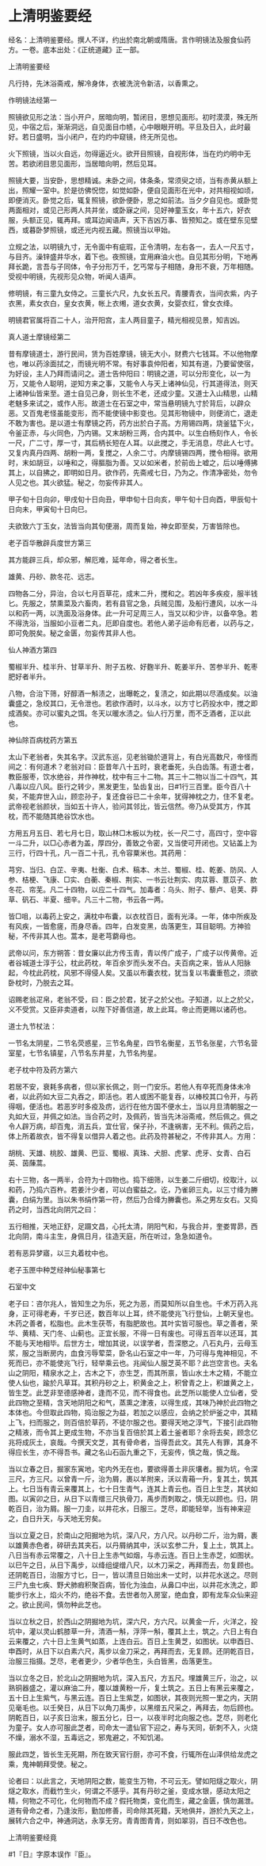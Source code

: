 # 上清明鉴要经

经名：上清明鉴要经。撰人不详，约出於南北朝或隋唐。言作明镜法及服食仙药方。一卷。底本出处：《正统道藏》正一部。

上清明鉴要经

凡行持，先沐浴斋戒，解冷身体，衣被洗浣令新洁，以香熏之。

作明镜法经第一

照镜欲见形之法：当小开户，居暗向明，暂闭目，思想见面形。初时漠漠，殊无所见，中宿之后，渐渐洞远，自见面目巾帻，心中眼眼开明。平旦及日入，此时最好。若日盛明，当小闭户，在灼灼中窥镜，终无所见也。

火下照镜，当以火自远，勿得逼近火。欲开目照镜，自视形体，当在灼灼明中无苦。若欲闭目思见面形，当居暗向明，然后见耳。

照镜大要，当安卧，思想精诚。未卧之间，体条条，常须臾之顷，当有赤黄从额上出，照耀一室中。於是彷佛怳惚，如觉如卧，便自见面形在光中，对共相视如顷，即便消灭。卧觉之后，辄复照镜，欲卧便卧，思之如前法。当夕夕自见也。或卧觉两面相对，或见己形两人共并坐，或卧寐之间，见好神童玉女，年十五六，好衣服，头额正见，辄再拜。或耳边闻语声，天下吉凶万事、皆预知之。或在壁东见壁西，或暮卧梦照镜，或还光内视五藏。照镜当以甲始。

立规之法，以明镜九寸，无令面中有疵瑕，正令清明，左右各一，去人一尺五寸，与目齐。澡锌盛井华水，着下也。夜照镜，宜用麻油火也。自见其形分明，下地再拜长跪，言吾与子同体，令子分形万千，乞丐常与子相随，身形不衰，万年相随。受视中明镜，先视形见众物，听闻人语声。

修明镜，有三童九女侍之。三童长六尺，九女长五尺。青腰青衣，当间衣紫，内子衣黑，素女衣白，皇女衣黄，帐上衣缃，道女衣黄，女婴衣红，曾女衣绛。

明镜君官属将百二十人，治开阳宫，主人两目童子，精光相视见景，知吉凶。

真人道士摩镜经第二

昔有摩镜道士，游行民间，赁为百姓摩镜，镜无大小，财费六七钱耳。不以他物摩也，唯以药涂面拭之，而镜光明不常。有好事袁仲阳者，知其有道，乃要留使宿，为好设，主人乃拜而请问之。道士告仲阳曰：明镜之道，可以分形变化，以一为万，又能令人聪明，逆知方来之事，又能令人与天上诸神仙见，行其道得法，则天上诸神仙皆来至。道士自见己身，则长生不老，还成少童。又道士入山精思，山精老魅多来试之，或作人形。故道士在石室之中，常当悬明镜九寸於背后，以辟众恶。又百鬼老怪虽能变形，而不能使镜中影变也。见其形物镜中，则便消亡，退走不敢为害也。是以道士有摩镜之药，药方出於白子高。方用锡四两，烧釜猛下火，令釜正赤，与火同色，乃内锡。又末胡粉三两，合内其中。以生白杨刻作人，令长一尺，广二寸，厚一寸，其后柄长短在人耳。以此搅之，手无消息，尽此人七寸。又复内真丹四两、胡粉一两，复搅之，人余二寸。内摩镜锡四两，搅令相得。欲用时，末如胡豆，以唾和之，得膒脂为善。又以如米者，於前齿上嘘之，后以唾傅拂其上，以自拂之，即明如日月。欲作药，先斋戒七日，乃为之。作清净密处，勿令人见之也。其火欲猛。秘之，勿妄传非其人。

甲子旬十日向卯，甲戌旬十日向丑，甲申旬十日向亥，甲午旬十日向酉，甲辰旬十日向未，甲寅旬十日向巳。

夫欲致六丁玉女，法皆当向其旬便溺，周而复始，神女即至矣，万害皆除也。

老子百华散辟兵度世方第三

其方能辟三兵，却众邪，解厄难，延年命，得之者长生。

雄黄、丹砂、款冬花、远志。

四物各二分，异治，合以七月百草花，成末二升，搅和之。若凶年多疾疫，服半钱匕。先服之，禁熏菜及六畜肉，若有县官之急，兵贼见围，及船行遭风，以水一斗以和药一两，以洗面及浴身体。此一升可足周三人，当又以和少许，以备卒急。若不得洗浴，当服如小豆者二丸，厄即自度也。若他人弟子运命有厄者，以药与之，即可免脱矣。秘之金匮，勿妄传其非人也。

仙人神酒方第四

蜀椒半升、桂半升、甘草半升、附子五枚、好麴半升、乾姜半升、苦参半升、乾枣肥好者半升。

八物，合治下筛，好醇酒一斛渍之，出曝乾之，复渍之，如此期以尽酒成矣。以油囊盛之，急绞其口，无令泄也。若欲作酒时，以斗水，以方寸匕药投水中，搅之即成酒矣。亦可以蜜丸之饵。冬天以暖水渍之。仙人行万里，而不乏酒者，正以此也。

神仙除百病枕药方第五

太山下老翁者，失其名字。汉武东巡，见老翁锄於道背上，有白光高数尺，帝怪而间之：有何道术？老翁对曰：臣昔年八十五时，衰老垂死，头白齿落。有道士者，教臣服枣，饮水绝谷，并作神枕，枕中有三十二物。其三十二物以当二十四气，其八毒以应八风。臣行之转少，黑发更生，坠齿复出，日#1行三百里。臣今百八十矣，不能弃世入山，顾恋孙子，复还食谷已二十余年，犹得神枕之力，住不复老。武帝视老翁颜状，当如五十许人，验问其邻比，皆云信然。帝乃从受其方，作其枕，而不能随其绝谷饮水也。

方用五月五日、若七月七日，取山林□木板以为枕，长一尺二寸，高四寸，空中容一斗二升，以□心赤者为盖，厚四分，善致之令密，又当使可开闭也。又钻盖上为三行，行四十孔，凡一百二十孔，孔令容粟米也。其药用：

芎穷、当归、白芷、辛夷、杜衡、白术、稿本、木兰、蜀椒、桂、乾姜、防风、人参、桔梗、飞康、□实、白蘅、秦椒、荆实、一书云壮荆实、肉苁蓉、薏苡子、款冬花、帘芜。凡二十四物，以应二十四气。加毒者：乌头、附子、藜卢、皂荚、莽草、矾石、半夏、细辛。凡三十二物，书云各一两。

皆□咀，以毒药上安之，满枕中布囊，以衣枕百日，面有光泽。一年，体中所疾及有风疾，一皆愈瘥，而身尽香。四年，白发变黑，齿落更生，耳目聪明。方神验秘，不传非其人也。蒿本，是老芎藭母也。

武帝以问，东方朔答：昔女廉以此方传玉青，青以传广成子，广成子以传黄帝。近者谷城道士淳于公，枕此药枕，年百余岁而头发不白。夫百病之来，皆从人阳脉起，今枕此药枕，风邪不得侵人矣。又虽以布囊衣枕，犹当复以韦囊重苞之，须欲卧枕时，乃脱去之耳。

诏赐老翁疋帛，老翁不受，曰：臣之於君，犹子之於父也。子知道，以上之於父，义不受赏。又臣非卖道者，以陛下好善信道，故上此耳。帝止而更赐以诸药也。

道士九节杖法：

一节名太阴星，二节名荧惑星，三节名角星，四节名衡星，五节名张星，六节名营室星，七节名镇星，八节名东井星，九节名拘星。

老子枕中符及药方第六

若居不安，衰耗多病者，但以家长佩之，则一门安乐。若他人有卒死而身体未冷者，以此药如大豆二丸吞之，即活也。若人或困不能复吞，以棒校其口令开，与药得咽，便活也。若恶岁时多疫及疠，远行在他方国不便水土，当以月旦清朝服之一丸如大豆，并佩之如法。当合药之时，及佩药，皆当先沐浴斋戒，然后佩之。佩之令人辟万病，却百鬼，消五兵，宜仕官，保子孙，不逢祸害，无不利。佩药之后，体上所着故衣，皆不得复以借异人着之也。此药及符甚秘之，不传非其人。方用：

胡桃、天雄、桃胶、雄黄、巴豆、蜀椒、真珠、犬胆、虎掌、虎牙、女青、白石英、茵蔯蒿。

右十三物，各一两半，合符为十四物也。捣下细筛，以生姜二斤细切，绞取汁，以和药，乃捣六百杵。若姜汁少者，可以白蜜益之。讫，乃雀卵三丸，以三寸绛为幐囊，白绢为里。当以朱书绢作第一符，然后乃合绛为幐囊也。系之男左女右。又捣药之时，当西北向阴咒之曰：

五行相推，天地正舒，足蹑文昌，心托太清，阴阳气和，与我合并，奎娄胃昴，西北向阴，南斗主生，身佩日月，往造天庭，所在听过，急急如道令。

若有恶异梦寤，以三丸着枕中也。

老子玉匣中种芝经神仙秘事第七

石室中文

老子曰：咨尔兆人，皆知生之为乐，死之为恶，而莫知所以自生也。千术万药入兆身，正可得老寿，千岁已还，数百年以上耳，终不能使兆飞行登仙，上朝天皇也。木药之善者，松脂也。此木生茯苓，有脂肥故也。其叶实皆可服也。草之善者，荣华、黄精、天门冬、山蓟也。正宜长服，不得一日有废也。可得五百年以还耳，其不能与天地相毕。后世方士，增加其说，以误学者，吾深愍之。八石丸丹，云母玉浆，服之当断房内，血食污辱荤菜，卧名山石室之中一年，乃可得与鬼神相见，不死而已，亦不能使兆飞行，轻举乘云也。兆闻仙人服芝英不耶？此岂空言也。夫名山之阴阳，精泉水之上，古木之下，亦生芝，而其所禀，皆山水土木之精，不能立使人仙也，踰於凡草耳。其积丹砂之上，积黄金之上，积曾青之上，积雄黄之上，皆生芝。此芝非至德感神者，逢而不见，而不得食也。此芝所以能使人立仙者，受此四物之至精，含天地阴阳之和气，蒸熏之津液，以得生成，其味乃神於此四物之本体也。今但取此四物，捣治服之为益，若加之以感应，会纳之於炉釜之中，其精上飞，扫而服之，则百倍於草药，不徒尔服之也。要得天地之淳气，下接引此四物之精液，而令其上更成生物，不亦当复百倍於其上着土釜者耶？余将去矣，顾念亿兆将成灰土，哀哉。今撰天文芝，其有骨命者，当得吾此文。其先人有罪，其身不得应长生，亦不得吾书。藏之名山石函九重之下，无妄传，慎之哉，慎之哉。

当以立春之日，掘家东寅地，宅内外无在也，要欲得善土非灰壤者。掘为坑，令深三尺，方三尺。以曾青一斤，治为屑，裹以羊附来，沃以青葙一升，复其土，筑其上。七日当有青云来覆其上，七十日生青气，连其上青云也。百日上生芝，其状如图。以寅卯之日，从日下以青缯三尺执骨刀，禹步而刺取之，慎无以顾也。归，阴乾百日，治为屑。服一刀圭，以井花水，日服三。芝尽，即能轻举，当有神来迎之，白日升天，与天地无穷矣。

当以立夏之日，於南山之阳掘地为坑，深八尺，方八尺。以丹砂二斤，治为屑，裹以雄黄赤色者，碎研去其夹石，以丹屑纳其中，沃以玄参二升，复上土，筑其上。八日当有赤云常覆之，八十日上生赤气如烟，与赤云连。百日上生赤芝，如图状。以巳午之日，从日下禹步，以绛组缇缯八尺，以木刀采之，再拜而去，勿复顾也。还阴乾百日，治服方寸匕，日一，皆以清旦日始出未一丈时，以井花水送之。尽则三尸九虫七疾、野犬肺瘕积聚百病，皆化为浊血，从鼻口中出，以井花水洗之，即能步行水上，焰火不灼，绝谷不食。去世者勿入房室，绝血食，即有龙车众仙来迎之。欲止民间，慎勿种此芝也。

当以立秋之日，於西山之阴掘地为坑，深六尺，方六尺。以黄金一斤，火洋之，投坑中，灌以灵山鹤膝草一升，清酒一斛，浮萍一斛，覆其上土，筑之。六日上有白云来覆之，六十日上生黄气如蒸，上连白云。百日上生黄芝，如图状。以申酉日、申酉时，从日下以白素六尺，禹步以金刀采之，再拜而去，无复顾。还阴乾百日，治服三指摄。芝尽，老者更少，少者华色生，头白皆黑，齿落更生。

当以立冬之日，於北山之阴掘地为坑，深入五尺，方五尺。埋雄黄三斤，治之，以熟铜器盛之，灌以麻油二升，覆以雄黄粉一斤，复土筑之。五日上有黑云来覆之，五十日上生紫气，与黑云连。百日上生紫芝，如图状，其夜则光照一里之内，天阴见毫毛也。以壬癸日，从日下以角刀禹步，以黑缯五尺采之，再拜去，勿后顾也。阴乾百日，以子亥日治末，服五分匕，日一，以夜半时北向服之也。芝尽，则老化为童子。女人亦可服此芝者，司命太一遣仙官下迎之，寿与天同，斫刺不入，火烧不燥，溺水不湿，五毒远之，邪鬼避之，不知饥渴。

服此四芝，皆长生无死期，所在致天官行厨，亦可不食，行辄所在山泽供给龙虎之乘，鬼神朝拜受使。秘之。

论者曰：以此言之，天地阴阳之数，能变生万物，不可云无。譬如阳燧之取火，阴燧之取水，而截竹生火，何谓之不感乎。其有丹砂之釜，变成水银，感动太阳之精，何物之不可化，化何物而不成？假托物类，变化而生，藏之金匮，慎勿漏泄。道有骨命之者，乃逢汝形，勤加修善，司命除其死籍，天地俱并，游於九天之上，展转六合之中，神通洞达，永享无穷。青青图青青，则如翠羽，百日不改色也。

上清明鉴要经竟

#1『日』字原本误作『臣』。

